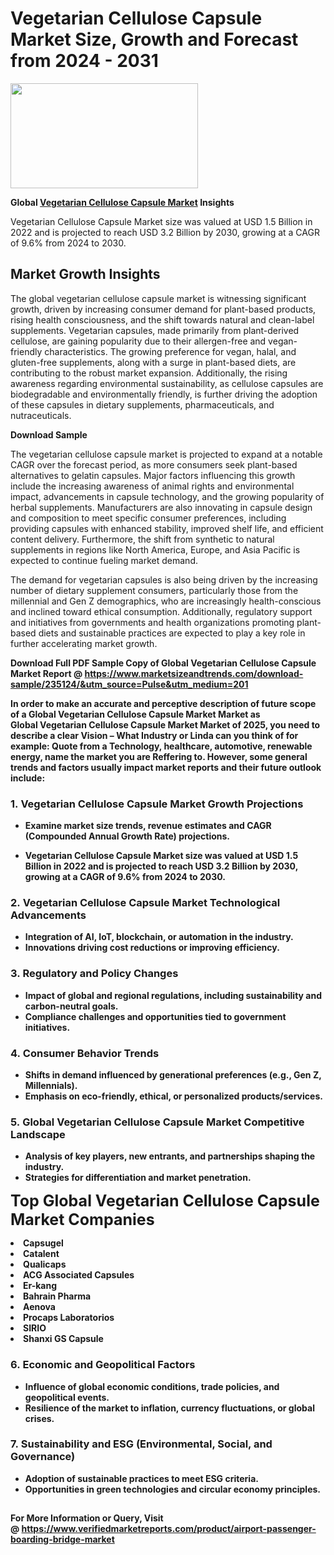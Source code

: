 <H1>Vegetarian Cellulose Capsule Market Size, Growth and Forecast from 2024 - 2031</H1><img class="aligncenter size-medium wp-image-584254" src="https://thirdeyenews.in/wp-content/uploads/2024/09/Global-Market-Research-300x168.jpeg" alt="" width="300" height="168" /><p><strong>Global&nbsp;<a href="https://www.marketsizeandtrends.com/download-sample/235124/&amp;utm_source=Pulse&amp;utm_medium=201">Vegetarian Cellulose Capsule Market</a> Insights</strong></p><p>Vegetarian Cellulose Capsule Market size was valued at USD 1.5 Billion in 2022 and is projected to reach USD 3.2 Billion by 2030, growing at a CAGR of 9.6% from 2024 to 2030.</p><p><h2>Market Growth Insights</h2> <p>The global vegetarian cellulose capsule market is witnessing significant growth, driven by increasing consumer demand for plant-based products, rising health consciousness, and the shift towards natural and clean-label supplements. Vegetarian capsules, made primarily from plant-derived cellulose, are gaining popularity due to their allergen-free and vegan-friendly characteristics. The growing preference for vegan, halal, and gluten-free supplements, along with a surge in plant-based diets, are contributing to the robust market expansion. Additionally, the rising awareness regarding environmental sustainability, as cellulose capsules are biodegradable and environmentally friendly, is further driving the adoption of these capsules in dietary supplements, pharmaceuticals, and nutraceuticals.</p> <p><strong>Download Sample</strong></p> <p>The vegetarian cellulose capsule market is projected to expand at a notable CAGR over the forecast period, as more consumers seek plant-based alternatives to gelatin capsules. Major factors influencing this growth include the increasing awareness of animal rights and environmental impact, advancements in capsule technology, and the growing popularity of herbal supplements. Manufacturers are also innovating in capsule design and composition to meet specific consumer preferences, including providing capsules with enhanced stability, improved shelf life, and efficient content delivery. Furthermore, the shift from synthetic to natural supplements in regions like North America, Europe, and Asia Pacific is expected to continue fueling market demand.</p> <p>The demand for vegetarian capsules is also being driven by the increasing number of dietary supplement consumers, particularly those from the millennial and Gen Z demographics, who are increasingly health-conscious and inclined toward ethical consumption. Additionally, regulatory support and initiatives from governments and health organizations promoting plant-based diets and sustainable practices are expected to play a key role in further accelerating market growth.</p> <p><strong></p><p><span class=""><strong>Download Full PDF Sample Copy of Global Vegetarian Cellulose Capsule Market Report</strong> @ <a href="https://www.marketsizeandtrends.com/download-sample/235124/&amp;utm_source=Pulse&amp;utm_medium=201" target="_blank">https://www.marketsizeandtrends.com/download-sample/235124/&amp;utm_source=Pulse&amp;utm_medium=201</a></span></p><p>In order to make an accurate and perceptive description of future scope of a Global&nbsp;Vegetarian Cellulose Capsule Market Market as Global&nbsp;Vegetarian Cellulose Capsule Market Market of 2025, you need to describe a clear Vision &ndash; What Industry or Linda can you think of for example: Quote from a Technology, healthcare, automotive, renewable energy, name the market you are Reffering to. However, some general trends and factors usually impact market reports and their future outlook include:</p><h3>1.&nbsp;<strong>Vegetarian Cellulose Capsule Market Growth Projections</strong></h3><ul><li>Examine market size trends, revenue estimates and CAGR (Compounded Annual Growth Rate) projections.</li><li><p>Vegetarian Cellulose Capsule Market size was valued at USD 1.5 Billion in 2022 and is projected to reach USD 3.2 Billion by 2030, growing at a CAGR of 9.6% from 2024 to 2030.</p></li></ul><h3>2.&nbsp;<strong>Vegetarian Cellulose Capsule Market Technological Advancements</strong></h3><ul><li>Integration of AI, IoT, blockchain, or automation in the industry.</li><li>Innovations driving cost reductions or improving efficiency.</li></ul><h3>3.&nbsp;<strong>Regulatory and Policy Changes</strong></h3><ul><li>Impact of global and regional regulations, including sustainability and carbon-neutral goals.</li><li>Compliance challenges and opportunities tied to government initiatives.</li></ul><h3>4.&nbsp;<strong>Consumer Behavior Trends</strong></h3><ul><li>Shifts in demand influenced by generational preferences (e.g., Gen Z, Millennials).</li><li>Emphasis on eco-friendly, ethical, or personalized products/services.</li></ul><h3>5.&nbsp;<strong>Global Vegetarian Cellulose Capsule Market Competitive Landscape</strong></h3><ul><li>Analysis of key players, new entrants, and partnerships shaping the industry.</li><li>Strategies for differentiation and market penetration.</li></ul><p data-pm-slice="1 1 []"><span style="color: inherit; font-family: inherit; font-size: 25px;">Top Global Vegetarian Cellulose Capsule Market Companies</span></p><div class="" data-test-id=""><p><li>Capsugel</li><li> Catalent</li><li> Qualicaps</li><li> ACG Associated Capsules</li><li> Er-kang</li><li> Bahrain Pharma</li><li> Aenova</li><li> Procaps Laboratorios</li><li> SIRIO</li><li> Shanxi GS Capsule</li></p></div><h3>6.&nbsp;<strong>Economic and Geopolitical Factors</strong></h3><ul><li>Influence of global economic conditions, trade policies, and geopolitical events.</li><li>Resilience of the market to inflation, currency fluctuations, or global crises.</li></ul><h3>7.&nbsp;<strong>Sustainability and ESG (Environmental, Social, and Governance)</strong></h3><ul><li>Adoption of sustainable practices to meet ESG criteria.</li><li>Opportunities in green technologies and circular economy principles.</li></ul><h2><strong style="font-size: 14px;">For More Information or Query, Visit @&nbsp;</strong><a style="background-color: #ffffff; font-size: 14px;" href="https://www.marketsizeandtrends.com/report/vegetarian-cellulose-capsule-market/" target="_blank">https://www.verifiedmarketreports.com/product/airport-passenger-boarding-bridge-market</a></h2>
